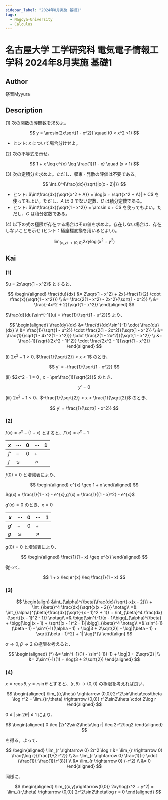 ```yaml
---
sidebar_label: "2024年8月実施 基礎1"
tags:
  - Nagoya-University
  - Calculus
---
```

# 名古屋大学 工学研究科 電気電子情報工学科 2024年8月実施 基礎1

## **Author**
祭音Myyura

## **Description**
(1) 次の関数の導関数を求めよ。

$$
y = \arcsin(2x\sqrt{1 - x^2}) \quad (0 < x^2 <1)
$$

- ヒント: $x$ について場合分けせよ。

(2) 次の不等式を示せ。

$$
1 + x \leq e^{x} \leq \frac{1}{1 - x} \quad (x < 1)
$$

(3) 次の定積分を求めよ。ただし、収束 $\cdot$ 発散の評価は不要である。

$$
\int_0^4\frac{dx}{\sqrt{|x(x - 2)|}}
$$

- ヒント: $\int\frac{dx}{\sqrt{x^2 + A}} = \log|x + \sqrt{x^2 + A}| + C$ を使ってもよい。ただし、$A$ は $0$ でない定数、$C$ は積分定数である。
- ヒント: $\int\frac{dx}{\sqrt{1 - x^2}} = \arcsin x + C$ を使ってもよい。ただし、$C$ は積分定数である。


(4) 以下の式の極限が存在する場合はその値を求めよ。存在しない場合は、存在しないことを示せ (ヒント：極座標変換を用いるとよい)。

$$
\lim_{(x,y)\rightarrow(0,0)} 2xy\log(x^2 + y^2)
$$

## **Kai** 
### (1)
$u = 2x\sqrt{1 - x^2}$ とすると、

$$
\begin{aligned}
\frac{du}{dx} &= 2\sqrt{1 - x^2} + 2x(-\frac{1}{2} \cdot \frac{x}{\sqrt{1 - x^2}}) \\
&= \frac{2(1 - x^2) - 2x^2}{\sqrt{1 - x^2}} \\
&= \frac{-4x^2 + 2}{\sqrt{1 - x^2}}
\end{aligned}
$$

$\frac{d}{du}\sin^{-1}(u) = \frac{1}{\sqrt{1 - u^2}}$ より、

$$
\begin{aligned}
\frac{dy}{dx} &= \frac{d}{dx}\sin^{-1} \cdot \frac{du}{dx} \\
&= \frac{1}{\sqrt{1 - u^2}} \cdot \frac{2(1 - 2x^2)}{\sqrt{1 - x^2}} \\
&= \frac{1}{\sqrt{1 - 4x^2(1 - x^2)}} \cdot \frac{2(1 - 2x^2)}{\sqrt{1 - x^2}} \\
&= \frac{-1}{\sqrt{(2x^2 - 1)^2}} \cdot \frac{2x^2 - 1}{\sqrt{1 - x^2}}
\end{aligned}
$$

(i) $2x^2 - 1 > 0$, $\frac{1}{\sqrt{2}} < x < 1$ のとき、

$$
y' = -\frac{1}{\sqrt{1 - x^2}}
$$

(ii) $2x^2 - 1 = 0 , x = \pm\frac{1}{\sqrt{2}}$ のとき、

$$
y' = 0
$$

(iii) $2x^2 - 1 < 0$、$-\frac{1}{\sqrt{2}} < x < \frac{1}{\sqrt{2}}$ のとき、

$$
y' = \frac{1}{\sqrt{1 - x^2}}
$$

### (2)
$f(x) = e^{x} - (1 + x)$ とすると、$f'(x) = e^{x} - 1$

|$x$|$\cdots$|$0$|$\cdots$|$1$|
|-|-|-|-|-|
|$f'$|$-$|$0$|$+$||
|$f$|$\searrow$||$\nearrow$||

$f(0) = 0$ と増減表により、

$$
\begin{aligned}
e^{x} \geq 1 + x
\end{aligned}
$$

$g(x) = \frac{1}{1 - x} - e^{x},g'(x) = \frac{1}{(1 - x)^2} - e^{x}$

$g'(x) = 0$ のとき、$x = 0$ 

|$x$|$\cdots$|$0$|$\cdots$|$1$|
|-|-|-|-|-|
|$g'$|$-$|$0$|$+$||
|$g$|$\searrow$||$\nearrow$||

$g(0) = 0$ と増減表により、

$$
\begin{aligned}
\frac{1}{1 - x} \geq e^{x}
\end{aligned}
$$

従って、

$$
1 + x \leq e^{x} \leq \frac{1}{1 - x}
$$

### (3)



$$
\begin{align}
&\int_{\alpha}^{\beta}\frac{dx}{\sqrt{-x(x - 2)}} + \int_{\beta}^4 \frac{dx}{\sqrt{x(x - 2)}} \notag\\
=& \int_{\alpha}^{\beta}\frac{dx}{\sqrt{-(x - 1)^2 + 1}} + \int_{\beta}^4 \frac{dx}{\sqrt{(x - 1)^2 - 1}} \notag\\
=& \bigg[\sin^{-1}(x - 1)\bigg]_{\alpha}^{\beta} + \bigg[\log|(x - 1) + \sqrt{(x - 1)^2 - 1}|\bigg]_{\beta}^4 \notag\\
=& \sin^{-1}(\beta - 1) - \sin^{-1}(\alpha - 1) + \log|3 + 2\sqrt{2}| - \log|(\beta - 1) + \sqrt{(\beta - 1)^2} + 1| \tag{*}\\
\end{align}
$$

$\alpha \rightarrow 0 ,\beta \rightarrow 2$ の極限を考えると、

$$
\begin{aligned}
(*) &= \sin^{-1}(1) - \sin^{-1}(-1) + \log|3 + 2\sqrt{2}| \\
&= 2\sin^{-1}(1) + \log(3 + 2\sqrt{2})
\end{aligned}
$$

### (4)
$x = r\cos\theta ,y = r\sin\theta$ とすると、$(r,\theta) \rightarrow (0,0)$ の極限を考えれば良い、

$$
\begin{aligned}
\lim_{(r,\theta) \rightarrow (0,0)}2r^2\sin\theta\cos\theta \log r^2 = \lim_{(r,\theta) \rightarrow (0,0)} r^2\sin2\theta \cdot 2\log r
\end{aligned}
$$

$0 \leq |\sin2\theta| \leq 1$ により、

$$
\begin{aligned}
0 \leq |2r^2\sin2\theta\log r| \leq 2r^2\log2
\end{aligned}
$$

を得る。よって、

$$
\begin{aligned}
\lim_{r \rightarrow 0} 2r^2 \log r &= \lim_{r \rightarrow 0} \frac{\log r}{\frac{1}{2r^2}} \\
&= \lim_{r \rightarrow 0} \frac{1}{r} \cdot (\frac{1}{-\frac{1}{r^3}}) \\
&= \lim_{r \rightarrow 0} (-r^2) \\
&= 0
\end{aligned}
$$

同様に、

$$
\begin{aligned}
\lim_{(x,y)\rightarrow(0,0)} 2xy\log(x^2 + y^2) = \lim_{(r,\theta) \rightarrow (0,0)} 2r^2\sin2\theta\log r = 0
\end{aligned}
$$
